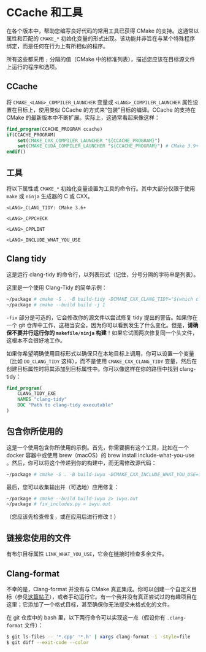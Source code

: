 # CCache 和工具

在各个版本中，帮助您编写良好代码的常用工具已获得 CMake 的支持。这通常以属性和匹配的 `CMAKE_*` 初始化变量的形式出现。该功能并非旨在与某个特殊程序绑定，而是任何在行为上有所相似的程序。

所有这些都采用 `;` 分隔的值（CMake 中的标准列表），描述您应该在目标源文件上运行的程序和选项。

## CCache

将 `CMAKE_<LANG>_COMPILER_LAUNCHER` 变量或 `<LANG>_COMPILER_LAUNCHER` 属性设置在目标上，使用类似 CCache 的方式来“包装”目标的编译。CCache 的支持在 CMake 的最新版本中不断扩展。实际上，这通常看起来像这样：

```cmake
find_program(CCACHE_PROGRAM ccache)
if(CCACHE_PROGRAM)
    set(CMAKE_CXX_COMPILER_LAUNCHER "${CCACHE_PROGRAM}")
    set(CMAKE_CUDA_COMPILER_LAUNCHER "${CCACHE_PROGRAM}") # CMake 3.9+
endif()
```

## 工具

将以下属性或 `CMAKE_*` 初始化变量设置为工具的命令行。其中大部分仅限于使用 `make` 或 `ninja` 生成器的 C 或 CXX。
```
<LANG>_CLANG_TIDY: CMake 3.6+

<LANG>_CPPCHECK

<LANG>_CPPLINT

<LANG>_INCLUDE_WHAT_YOU_USE
```

## Clang tidy

这是运行 clang-tidy 的命令行，以列表形式（记住，分号分隔的字符串是列表）。

这里是一个使用 Clang-Tidy 的简单示例：

```bash
~/package # cmake -S . -B build-tidy -DCMAKE_CXX_CLANG_TIDY="$(which clang-tidy);-fix"
~/package # cmake --build build -j 1
```

`-fix` 部分是可选的，它会修改你的源文件以尝试修复 tidy 提出的警告。如果你在一个 git 仓库中工作，这相当安全，因为你可以看到发生了什么变化。但是，**请确保不要并行运行你的 `makefile/ninja` 构建**！如果它试图两次修复同一个头文件，这根本不会很好地工作。

如果你希望明确使用目标形式以确保只在本地目标上调用，你可以设置一个变量（比如 `DO_CLANG_TIDY` 这样），而不是使用 `CMAKE_CXX_CLANG_TIDY` 变量，然后在创建目标属性时将其添加到目标属性中。你可以像这样在你的路径中找到 clang-tidy：

```cmake
find_program(
    CLANG_TIDY_EXE
    NAMES "clang-tidy"
    DOC "Path to clang-tidy executable"
)
```

## 包含你所使用的

这是一个使用包含你所使用的示例。首先，你需要拥有这个工具，比如在一个 docker 容器中或使用 brew（macOS）的 brew install include-what-you-use 。然后，你可以将这个传递到你的构建中，而无需修改源代码：

```bash
~/package # cmake -S . -B build-iwyu -DCMAKE_CXX_INCLUDE_WHAT_YOU_USE=include-what-you-use
```

最后，您可以收集输出并（可选地）应用修复：

```bash
~/package # cmake --build build-iwyu 2> iwyu.out
~/package # fix_includes.py < iwyu.out
```

（您应该先检查修复，或在应用后进行修改！）

## 链接您使用的文件 #

有布尔目标属性 `LINK_WHAT_YOU_USE`，它会在链接时检查多余文件。

## Clang-format

不幸的是，Clang-format 并没有与 CMake 真正集成。你可以创建一个自定义目标（参见[这篇帖子](https://github.com/kbenzie/git-cmake-format)），或者手动运行它。有一个我并没有真正尝试过的有趣项目在这里；它添加了一个格式目标，甚至确保你无法提交未格式化的文件。

在 git 仓库中的 bash 里，以下两行命令可以实现这一点（假设你有 `.clang-format` 文件）：

```bash
$ git ls-files -- '*.cpp' '*.h' | xargs clang-format -i -style=file
$ git diff --exit-code --color
```
